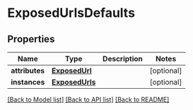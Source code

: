 # ExposedUrlsDefaults

## Properties
Name | Type | Description | Notes
------------ | ------------- | ------------- | -------------
**attributes** | [**ExposedUrl**](ExposedUrl.md) |  | [optional] 
**instances** | [**ExposedUrls**](ExposedUrls.md) |  | [optional] 

[[Back to Model list]](../README.md#documentation-for-models) [[Back to API list]](../README.md#documentation-for-api-endpoints) [[Back to README]](../README.md)

